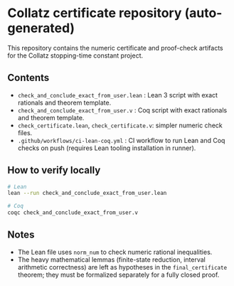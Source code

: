 # Collatz certificate repository (auto-generated)

This repository contains the numeric certificate and proof-check artifacts for the Collatz stopping-time constant project.

## Contents
- `check_and_conclude_exact_from_user.lean`    : Lean 3 script with exact rationals and theorem template.
- `check_and_conclude_exact_from_user.v`       : Coq script with exact rationals and theorem template.
- `check_certificate.lean`, `check_certificate.v`: simpler numeric check files.
- `.github/workflows/ci-lean-coq.yml`          : CI workflow to run Lean and Coq checks on push (requires Lean tooling installation in runner).

## How to verify locally
```bash
# Lean
lean --run check_and_conclude_exact_from_user.lean

# Coq
coqc check_and_conclude_exact_from_user.v
```

## Notes
- The Lean file uses `norm_num` to check numeric rational inequalities.
- The heavy mathematical lemmas (finite-state reduction, interval arithmetic correctness) are left as hypotheses in the `final_certificate` theorem; they must be formalized separately for a fully closed proof.
